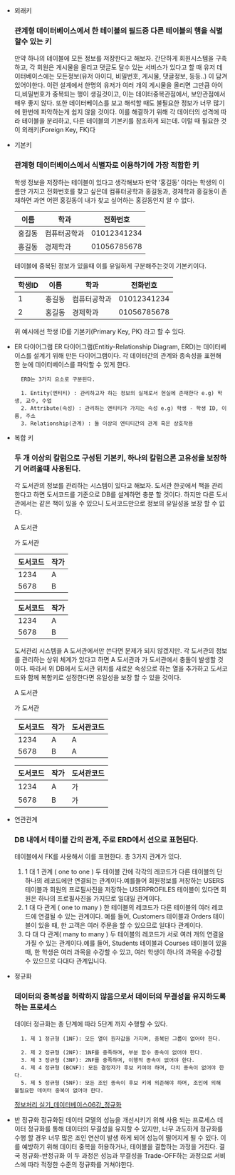 * 외래키

  ### 관계형 데이터베이스에서 한 테이블의 필드중 다른 테이블의 행을 식별할수 있는 키

  만약 하나의 테이블에 모든 정보를 저장한다고 해보자. 간단하게 회원시스템을 구축하고, 각 회원은 게시물을 올리고 댓글도 달수 있는 서비스가 있다고 할 때 유저 데이터베이스에는 모든정보(유저 아이디, 비밀번호, 게시물, 댓글정보, 등등..) 이 담겨 있어야한다.
  이런 설계에서 한명의 유저가 여러 개의 게시물을 올리면 그만큼 아이디,비밀번호가 중복되는 행이 생길것이고, 이는 데이터중복관점에서, 보안관점에서 매우 좋지 않다. 또한 데이터베이스를 보고 해석할 때도 불필요한 정보가 너무 많기에 한번에 파악하는게 쉽지 않을 것이다.
  이를 해결하기 위해 각 데이터의 성격에 따라 테이블을 분리하고, 다른 테이블의 기본키를 참조하게 되는데. 이럴 때 필요한 것이 외래키(Foreign Key, FK)다
* 기본키

  ### 관계형 데이터베이스에서 식별자로 이용하기에 가장 적합한 키

  학생 정보을 저장하는 테이블이 있다고 생각해보자 만약 ‘홍길동’ 이라는 학생의 이름만 가지고 전화번호를 찾고 싶은데 컴퓨터공학과 홍길동과, 경제학과 홍길동이 존재하면 과연 어떤 홍길동이 내가 찾고 싶어하는 홍길동인지 알 수 없다.

  | 이름   | 학과         | 전화번호    |
  | ------ | ------------ | ----------- |
  | 홍길동 | 컴퓨터공학과 | 01012341234 |
  | 홍길동 | 경제학과     | 01056785678 |

  테이블에 중복된 정보가 있을때 이를 유일하게 구분해주는것이 기본키이다.

  | 학생ID | 이름   | 학과         | 전화번호    |
  | ------ | ------ | ------------ | ----------- |
  | 1      | 홍길동 | 컴퓨터공학과 | 01012341234 |
  | 2      | 홍길동 | 경제학과     | 01056785678 |

  위 예시에선 학생 ID를 기본키(Primary Key, PK) 라고 할 수 있다.
* ER 다이어그램
  ER 다이어그램(Entitiy-Relationship Diagram, ERD)는 데이터베이스를 설계기 위해 만든 다이어그램이다. 각 데이터간의 관계와 종속성을 표현해 한 눈에 데이터베이스를 파악할 수 있게 한다.

  ```
    ERD는 3가지 요소로 구분된다.

    1. Entity(엔티티) : 관리하고자 하는 정보의 실체로서 현실에 존재한다 e.g) 학생, 교수, 수업
    2. Attribute(속성) : 관리하는 엔티티가 가지는 속성 e.g) 학생 - 학생 ID, 이름, 주소
    3. Relationship(관계) : 둘 이상의 엔티티간의 관계 혹은 상호작용
  ```
* 복합 키

  ### 두 개 이상의 칼럼으로 구성된 기본키, 하나의 칼럼으론 고유성을 보장하기 어려울때 사용된다.

  각 도서관의 정보를 관리하는 시스템이 있다고 해보자. 도서관 한곳에서 책을 관리한다고 하면 도서코드를 기준으로 DB를 설계하면 충분 할 것이다. 하지만 다른 도서관에서는 같은 책이 있을 수 있으니 도서코드만으로 정보의 유일성을 보장 할 수 없다.

  A 도서관

  가 도서관

  | 도서코드 | 작가 |
  | -------- | ---- |
  | 1234     | A    |
  | 5678     | B    |

  | 도서코드 | 작가 |
  | -------- | ---- |
  | 1234     | A    |
  | 5678     | B    |

  도서관리 시스템을 A 도서관에서만 쓴다면 문제가 되지 않겠지만. 각 도서관의 정보를 관리하는 상위 체계가 있다고 하면 A 도서관과 가 도서관에서 충돌이 발생할 것이다. 따라서 위 DB에서 도서관 위치를 새로운 속성으로 하는 열을 추가하고 도서코드와 함께 복합키로 설정한다면 유일성을 보장 할 수 있을 것이다.

  A 도서관

  가 도서관

  | 도서코드 | 작가 | 도서관코드 |
  | -------- | ---- | ---------- |
  | 1234     | A    | A          |
  | 5678     | B    | A          |

  | 도서코드 | 작가 | 도서관코드 |
  | -------- | ---- | ---------- |
  | 1234     | A    | 가         |
  | 5678     | B    | 가         |
* 연관관계

  ### DB 내에서 테이블 간의 관계, 주로 ERD에서 선으로 표현된다.

  테이블에서 FK를 사용해서 이를 표현한다. 총 3가지 관계가 있다.


  1. 1 대 1 관계 ( one to one )
     두 테이블 간에 각각의 레코드가 다른 테이블의 단 하나의 레코드에만 연결되는 관계이다.예를들어 회원정보를 저장하는 USERS 테이블과 회원의 프로필사진을 저장하는 USERPROFILES 테이블이 있다면 회원은 하나의 프로필사진을 가지므로 일대일 관계이다.
  2. 1 대 다 관계 ( one to many )
     한 테이블의 레코드가 다른 테이블의 여러 레코드에 연결될 수 있는 관계이다. 예를 들어, ⁠Customers 테이블과 ⁠Orders 테이블이 있을 때, 한 고객은 여러 주문을 할 수 있으므로 일대다 관계이다.
  3. 다 대 다 관계( many to many )
     두 테이블의 레코드가 서로 여러 개의 연결을 가질 수 있는 관계이다.예를 들어, ⁠Students 테이블과 ⁠Courses 테이블이 있을 때, 한 학생은 여러 과목을 수강할 수 있고, 여러 학생이 하나의 과목을 수강할 수 있으므로 다대다 관계입니다.
* 정규화

  ### 데이터의 중복성을 허락하지 않음으로서 데이터의 무결성을 유지하도록 하는 프로세스

  데이터 정규화는 총 단계에 따라 5단계 까지 수행할 수 있다.


  ```
    1. 제 1 정규형 (1NF): 모든 열이 원자값을 가지며, 중복된 그룹이 없어야 한다.

    2. 제 2 정규형 (2NF): 1NF를 충족하며, 부분 함수 종속이 없어야 한다.
    3. 제 3 정규형 (3NF): 2NF를 충족하며, 이행적 종속이 없어야 한다.
    4. 제 4 정규형 (BCNF): 모든 결정자가 후보 키여야 하며, 다치 종속이 없어야 한다.
    5. 제 5 정규형 (5NF): 모든 조인 종속이 후보 키에 의존해야 하며, 조인에 의해 불필요한 데이터 중복이 없어야 한다.
  ```
  [정보처리 실기_데이터베이스06강_정규화](https://youtu.be/RXQ1kZ_JHqg?si=f0OPsoOWnJXSbqca)
* 반 정규화
  정규화된 데이터 모델의 성능을 개선시키기 위해 사용 되는 프로세스
  데이터 정규화를 통해 데이터의 무결성을 유지할 수 있지만, 너무 과도하게 정규화를 수행 할 경우 너무 많은 조인 연산이 발생 하게 되어 성능이 떨어지게 될 수 있다.
  이를 예방하기 위해 데이터 중복을 허용하거나, 테이블을 결합하는 과정을 거친다.
  결국 정규화-반정규화 이 두 과정은 성능과 무결성을 Trade-OFF하는 과정으로 서비스에 따라 적정한 수준의 정규화를 거쳐야한다.
